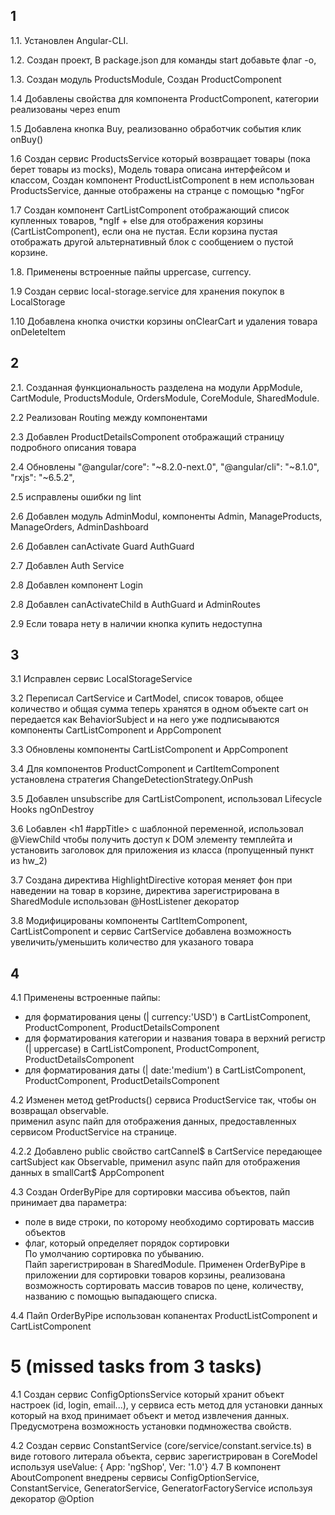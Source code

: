 ## 1
1.1. Установлен Angular-CLI.

1.2. Создан проект, В package.json для команды start добавьте флаг -o,

1.3. Создан модуль ProductsModule, Создан ProductComponent 

1.4 Добавлены свойства для компонента ProductComponent, категории реализованы через enum

1.5 Добавлена кнопка Buy, реализованно обработчик события клик onBuy()

1.6 Создан сервис ProductsService который возвращает товары (пока берет товары из mocks), Модель товара описана интерфейсом и классом, 
    Создан компонент ProductListComponent в нем использован ProductsService, данные отображены на странце с помощью *ngFor 

1.7 Создан компонент  CartListComponent отображающий список купленных товаров,
  *ngIf + else для отображения корзины (CartListComponent), если она не пустая.
   Если корзина пустая отображать другой альтернативный блок с сообщением о пустой корзине.

1.8. Применены встроенные пайпы uppercase, currency.

1.9 Создан сервис local-storage.service для хранения покупок в LocalStorage 

1.10 Добавлена кнопка очистки корзины onClearCart и удаления товара onDeleteItem

## 2
2.1. Созданная функциональность разделена на модули AppModule, CartModule, ProductsModule, OrdersModule, CoreModule, SharedModule.

2.2 Реализован Routing между компонентами

2.3 Добавлен ProductDetailsComponent отображащий страницу подробного описания товара

2.4 Обновлены "@angular/core": "~8.2.0-next.0", "@angular/cli": "~8.1.0",   "rxjs": "~6.5.2",

2.5 исправлены ошибки ng lint

2.6 Добавлен модуль AdminModul, компоненты Admin, ManageProducts, ManageOrders, AdminDashboard

2.6 Добавлен canActivate Guard AuthGuard

2.7 Добавлен Auth Service

2.8 Добавлен компонент Login

2.8 Добавлен canActivateChild в AuthGuard и AdminRoutes

2.9 Если товара нету в наличии кнопка купить недоступна


## 3
3.1 Исправлен сервис LocalStorageService

3.2 Переписал CartService и CartModel, список товаров, общее количество и общая сумма теперь хранятся в одном объекте cart он передается как BehaviorSubject и на него уже       подписываются компоненты CartListComponent и AppComponent

3.3 Обновлены компоненты CartListComponent и AppComponent

3.4 Для компонентов ProductComponent и CartItemComponent установлена стратегия ChangeDetectionStrategy.OnPush

3.5 Добавлен unsubscribe для CartListComponent, использовал Lifecycle Hooks ngOnDestroy 

3.6 Lобавлен <h1 #appTitle></h1> с шаблонной переменной, использовал @ViewChild чтобы получить доступ к DOM элементу темплейта и установить заголовок для приложения из класса (пропущенный пункт из hw_2)

3.7 Cоздана директива HighlightDirective которая меняет фон при наведении на товар в корзине, директива зарегистрирована в SharedModule
   использован @HostListener декоратор

3.8  Модифицированы компоненты CartItemComponent, CartListComponent и сервис CartService добавлена возможность увеличить/уменьшить количество для указаного товара


## 4

4.1 Применены встроенные пайпы: <br> 
   - для форматирования цены (| currency:'USD') в CartListComponent, ProductComponent, ProductDetailsComponent<br>
   - для форматирования категории и названия товара в верхний регистр (| uppercase) в CartListComponent, ProductComponent, ProductDetailsComponent<br>
   - для форматирования даты (| date:'medium') в CartListComponent, ProductComponent, ProductDetailsComponent

4.2 Изменен метод getProducts() сервиса ProductService так, чтобы он возвращал observable.<br> 
   применил async пайп для отображения данных, предоставленных сервисом ProductService на странице.

4.2.2 Добавлено public свойство cartCannel$ в CartService передающее cartSubject как Observable, применил async пайп для отображения данных в smallCart$ AppComponent 

4.3 Создан OrderByPipe для сортировки массива объектов, пайп принимает два параметра: <br> 
   - поле в виде строки, по которому необходимо сортировать массив объектов<br> 
   - флаг, который определяет порядок сортировки<br> 
   По умолчанию сортировка по убыванию.<br> 
   Пайп зарегистрирован в SharedModule. Применен OrderByPipe в приложении для сортировки товаров корзины, реализована возможность сортировать массив товаров по цене, количеству, названию c помощью выпадающего списка.

4.4 Пайп OrderByPipe использован копанентах ProductListComponent и CartListComponent


# 5 (missed tasks from 3 tasks)

4.1 Создан сервис ConfigOptionsService который хранит объект настроек (id, login, email...), у сервиса есть метод для установки данных который на вход принимает объект и метод извлечения данных. Предусмотрена возможность установки подмножества свойств.

4.2 Создан сервис ConstantService (core/service/constant.service.ts) в виде готового литерала объекта, сервис зарегистрирован в CoreModel используя useValue: { App: 'ngShop', Ver: '1.0'} 
4.7 В компонент AboutComponent внедрены сервисы ConfigOptionService, ConstantService, GeneratorService, GeneratorFactoryService используя декоратор @Option